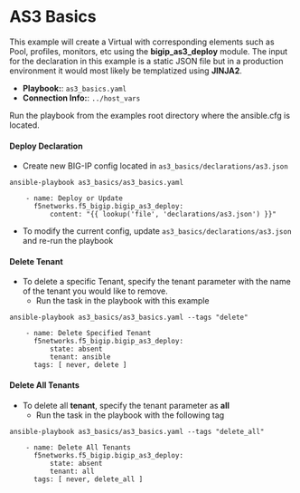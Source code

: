 # AS3 Basics

This example will create a Virtual with corresponding elements such as Pool, profiles, monitors, etc using the **bigip_as3_deploy** module. The input for the declaration in this example is a static JSON file but in a production environment it would most likely be templatized using **JINJA2**.

* **Playbook:**: `as3_basics.yaml`
* **Connection Info:**: `../host_vars`

Run the playbook from the examples root directory where the ansible.cfg is located.


#### Deploy Declaration

* Create new BIG-IP config located in `as3_basics/declarations/as3.json`

```ansible-playbook as3_basics/as3_basics.yaml```

```
    - name: Deploy or Update
      f5networks.f5_bigip.bigip_as3_deploy:
          content: "{{ lookup('file', 'declarations/as3.json') }}"
```

* To modify the current config, update `as3_basics/declarations/as3.json` and re-run the playbook

#### Delete Tenant
* To delete a specific Tenant, specify the tenant parameter with the name of the tenant you would like to remove.
  * Run the task in the playbook with this example 
  
  
```ansible-playbook as3_basics/as3_basics.yaml --tags "delete"```

```
    - name: Delete Specified Tenant
      f5networks.f5_bigip.bigip_as3_deploy:
          state: absent
          tenant: ansible
      tags: [ never, delete ]
```

#### Delete All Tenants
* To delete all **tenant**, specify the tenant parameter as **all**
  * Run the task in the playbook with the following tag


```ansible-playbook as3_basics/as3_basics.yaml --tags "delete_all"```

```
    - name: Delete All Tenants
      f5networks.f5_bigip.bigip_as3_deploy:
          state: absent
          tenant: all
      tags: [ never, delete_all ]
```
